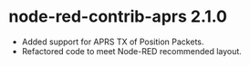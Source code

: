 # node-red-contrib-aprs 2.1.0
- Added support for APRS TX of Position Packets.
- Refactored code to meet Node-RED recommended layout.

